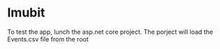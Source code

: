 # Imubit
To test the app, lunch the asp.net core project. The porject will load the Events.csv file from the root
